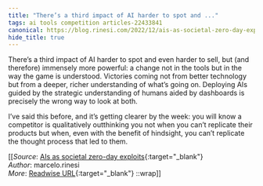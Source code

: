 ```yaml
---
title: "There’s a third impact of AI harder to spot and ..."
tags: ai tools competition articles-22433841
canonical: https://blog.rinesi.com/2022/12/ais-as-societal-zero-day-exploits/
hide_title: true
---
```


There’s a third impact of AI harder to spot and even harder to sell, but (and therefore) immensely more powerful: a change not in the tools but in the way the game is understood. Victories coming not from better technology but from a deeper, richer understanding of what’s going on. Deploying AIs guided by the strategic understanding of humans aided by dashboards is precisely the wrong way to look at both.

I’ve said this before, and it’s getting clearer by the week: you will know a competitor is qualitatively outthinking you not when you can’t replicate their products but when, even with the benefit of hindsight, you can’t replicate the thought process that led to them.


[[_Source_: [AIs as societal zero-day exploits](https://blog.rinesi.com/2022/12/ais-as-societal-zero-day-exploits/){:target="_blank"}<br>
_Author_: marcelo.rinesi<br>
_More_: [Readwise URL](https://readwise.io/open/441596320){:target="_blank"}
::wrap]]